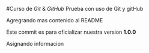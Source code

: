 #Curso de _Git_ & _GitHub_
Prueba con uso de Git y gitHub

Agregrando mas contenido al README

Este commit es para oficializar nuestra version **1.0.0**

Asignando informacion